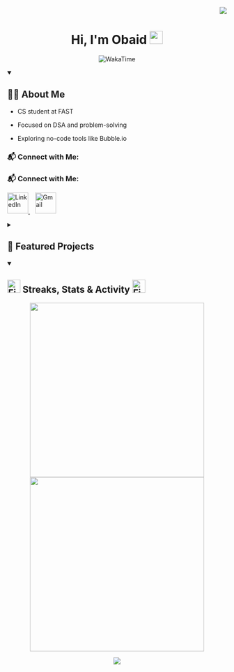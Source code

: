 <p align="right">
  <img src="https://komarev.com/ghpvc/?username=Obaid03&label=👀%20Visitors%20%20%20%20&style=for-the-badge&color=000000&labelColor=D98324">
</p>

<!--<p align="center">
  <img src="https://raw.githubusercontent.com/Obaid03/Obaid03/main/Projects/banner.svg" alt="HI, I'M OBAID">
</p>-->
<h1 align="center">Hi, I'm  Obaid <img src="https://raw.githubusercontent.com/MartinHeinz/MartinHeinz/master/wave.gif" width="30px"></h1>
<p align="center">
    <img alt="WakaTime" title="WakaTime" src="https://wakatime.com/badge/user/2371372e-1742-4d26-9cf0-6b976484ecfd.svg?&style=for-the-badge&color=00000F&cache_seconds=30"/>
<p/>

<details open >
  <summary><h2>👨‍🎓 About Me</h2></summary>
  
  -  CS student at FAST

  -  Focused on DSA and problem-solving
    
  -  Exploring no-code tools like Bubble.io

  ### 📬 Connect with Me:
  ### 📬 Connect with Me:
<p align="left">
  <a href="https://www.linkedin.com/in/muhammad-obaid-ullah-29b6b0323/" target="_blank">
    <img src="https://cdn.jsdelivr.net/gh/tandpfun/skill-icons@main/icons/LinkedIn.svg" width="48" alt="LinkedIn" />
  </a>
  &nbsp;&nbsp;
  <a href="mailto:muhammadobaid103@gmail.com">
    <img src="https://cdn.jsdelivr.net/gh/tandpfun/skill-icons@main/icons/Gmail-Dark.svg" width="48" alt="Gmail" />
  </a>
</p>

</details>

<details>
  <summary><h2>🚀 Featured Projects</h2></summary>
  <br>

  <div align="center" style="display: flex; flex-wrap: wrap; justify-content: center; gap: 10px;">
    <a href="https://github.com/Obaid03/PF_RocketGame" title="PF_RocketGame">
      <img height="115" src="https://github-readme-stats.vercel.app/api/pin/?username=Obaid03&repo=PF_RocketGame&border_color=2e2e2e&bg_color=00000000&title_color=FFD700&text_color=FFFFFF&border_radius=10" />
    </a>
    <a href="https://github.com/Obaid03/Grocery_Store_Website" title="Grocery_Store_Website">
      <img height="115" src="https://github-readme-stats.vercel.app/api/pin/?username=Obaid03&repo=Grocery_Store_Website&border_color=2e2e2e&bg_color=00000000&title_color=FFD700&text_color=FFFFFF&border_radius=10" />
    </a>
  </div>

  <br>
  <h4 align="center">
    <a href="https://github.com/Obaid03?tab=repositories" title="Show Repositories">🔎 Show More 🔍</a>
  </h4>
</details>

<details open>  
  <summary><h2><img src="https://user-images.githubusercontent.com/74038190/216122041-518ac897-8d92-4c6b-9b3f-ca01dcaf38ee.png" alt="Fire Emoji" width="30" height="30"> Streaks, Stats & Activity <img src="https://user-images.githubusercontent.com/74038190/216122041-518ac897-8d92-4c6b-9b3f-ca01dcaf38ee.png" alt="Fire Emoji" width="30" height="30"></h2></summary>
    <!-- Stats + Streaks + WakaTime Side-by-Side -->
<p align="center">
  <!-- Stats -->
  <img width="400" src="https://github-readme-stats.vercel.app/api?username=Obaid03&hide_border=true&title_color=FFD700&show_icons=true&icon_color=FFD700&ring_color=FFD700&text_color=FFFFFF&bg_color=00000000&rank_icon=percentile" />
  
  <!-- Streaks -->
  <img width="400" src="https://github-readme-streak-stats-eight.vercel.app/?user=Obaid03&hide_border=true&background=00000000&dates=FFFFFF&ring=FFD700&fire=FFD700&currStreakLabel=FFD700&currStreakNum=FFD700&sideNums=FFD700&sideLabels=FFFFFF" />
</p>

<!-- WakaTime Centered -->
<p align="center">
  <img src="https://github-readme-stats.vercel.app/api/wakatime?username=Obaid03&layout=compact&hide_border=true&title_color=FFD700&text_color=FFFFFF&bg_color=00000000" />
</p>

</details>
